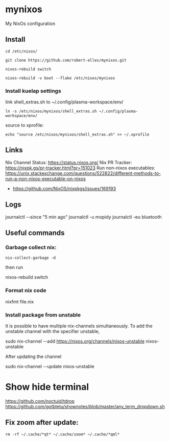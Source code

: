 # mynixos
My NixOs configuration

## Install

`cd /etc/nixos/`

`git clone https://github.com/robert-elles/mynixos.git`

`nixos-rebuild switch`

`nixos-rebuild -v boot --flake /etc/nixos/mynixos`

### Install  kuelap settings

link shell_extras.sh to ~/.config/plasma-workspace/env/

`ln -s /etc/nixos/mynixos/shell_extras.sh ~/.config/plasma-workspace/env/`

source to xprofile:

`echo "source /etc/nixos/mynixos/shell_extras.sh" >> ~/.xprofile`


## Links
Nix Channel Status: https://status.nixos.org/
Nix PR Tracker: https://nixpk.gs/pr-tracker.html?pr=151023
Run non-nixos executables: https://unix.stackexchange.com/questions/522822/different-methods-to-run-a-non-nixos-executable-on-nixos

- https://github.com/NixOS/nixpkgs/issues/169193

## Logs

journalctl --since "5 min ago"
journalctl -u mopidy
journalctl -eu bluetooth

## Useful commands

### Garbage collect nix:

`nix-collect-garbage -d`

then run

nixos-rebuild switch


### Format nix code

nixfmt file.nix

### Install package from unstable

It is possible to have multiple nix-channels simultaneously. To add the unstable channel with the specifier unstable,

sudo nix-channel --add https://nixos.org/channels/nixos-unstable nixos-unstable

After updating the channel

sudo nix-channel --update nixos-unstable


# Show hide terminal
https://github.com/noctuid/tdrop
https://github.com/gotbletu/shownotes/blob/master/any_term_dropdown.sh


## Fix zoom after update:

`rm -rf ~/.cache/*qt* ~/.cache/zoom* ~/.cache/*qml*`
